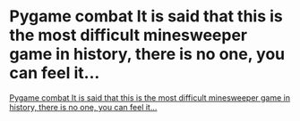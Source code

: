 # Pygame combat It is said that this is the most difficult minesweeper game in history, there is no one, you can feel it...
[Pygame combat It is said that this is the most difficult minesweeper game in history, there is no one, you can feel it...](https://aiwithcloud.com/2022/09/19/pygame_combat_it_is_said_that_this_is_the_most_difficult_minesweeper_game_in_history_there_is_no_one_you_can_feel_it/)